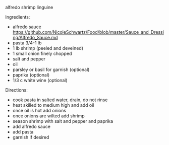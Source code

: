alfredo shrimp linguine

Ingredients:
* alfredo sauce https://github.com/NicoleSchwartz/Food/blob/master/Sauce_and_Dressing/Alfredo_Sauce.md
* pasta 3/4-1 lb
* 1 lb shrimp (peeled and deveined)
* 1 small onion finely chopped
* salt and pepper
* oil
* parsley or basil for garnish (optional)
* paprika (optional)
* 1/3 c white wine (optional)

Directions:
* cook pasta in salted water, drain, do not rinse
* heat skilled to medium high and add oil
* once oil is hot add onions
* once onions are wilted add shrimp
* season shrimp with salt and pepper and paprika
* add alfredo sauce
* add pasta
* garnish if desired
